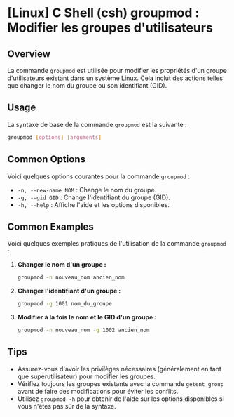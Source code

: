 # [Linux] C Shell (csh) groupmod : Modifier les groupes d'utilisateurs

## Overview
La commande `groupmod` est utilisée pour modifier les propriétés d'un groupe d'utilisateurs existant dans un système Linux. Cela inclut des actions telles que changer le nom du groupe ou son identifiant (GID).

## Usage
La syntaxe de base de la commande `groupmod` est la suivante :

```bash
groupmod [options] [arguments]
```

## Common Options
Voici quelques options courantes pour la commande `groupmod` :

- `-n, --new-name NOM` : Change le nom du groupe.
- `-g, --gid GID` : Change l'identifiant du groupe (GID).
- `-h, --help` : Affiche l'aide et les options disponibles.

## Common Examples
Voici quelques exemples pratiques de l'utilisation de la commande `groupmod` :

1. **Changer le nom d'un groupe :**
   ```bash
   groupmod -n nouveau_nom ancien_nom
   ```

2. **Changer l'identifiant d'un groupe :**
   ```bash
   groupmod -g 1001 nom_du_groupe
   ```

3. **Modifier à la fois le nom et le GID d'un groupe :**
   ```bash
   groupmod -n nouveau_nom -g 1002 ancien_nom
   ```

## Tips
- Assurez-vous d'avoir les privilèges nécessaires (généralement en tant que superutilisateur) pour modifier les groupes.
- Vérifiez toujours les groupes existants avec la commande `getent group` avant de faire des modifications pour éviter les conflits.
- Utilisez `groupmod -h` pour obtenir de l'aide sur les options disponibles si vous n'êtes pas sûr de la syntaxe.